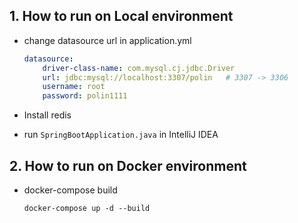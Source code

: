 ## 1. How to run on Local environment

- change datasource url in application.yml

    ```yaml
    datasource:
        driver-class-name: com.mysql.cj.jdbc.Driver
        url: jdbc:mysql://localhost:3307/polin   # 3307 -> 3306
        username: root
        password: polin1111
    ```

- Install redis
- run `SpringBootApplication.java` in IntelliJ IDEA

## 2. How to run on Docker environment

- docker-compose build

    ```
    docker-compose up -d --build
    ```
